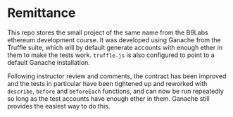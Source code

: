 # Remittance
This repo stores the small project of the same name from the B9Labs ethereum development course. It was developed using Ganache from the Truffle suite, which will by default generate accounts with enough ether in them to make the tests work. `truffle.js` is also configured to point to a default Ganache installation.

Following instructor review and comments, the contract has been improved and the tests in particular have been tightened up and reworked with `describe`, `before` and `beforeEach` functions, and can now be run repeatedly so long as the test accounts have enough ether in them. Ganache still provides the easiest way to do this.